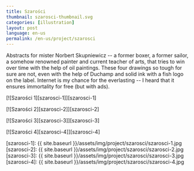 ```yaml
---
title: Szarości
thumbnail: szarosci-thumbnail.svg
categories: [illustration]
layout: post
language: en-us
permalink: /en-us/project/szarosci
---
```


Abstracts for mister Norbert Skupniewicz -- a former boxer, a former sailor, a somehow renowned painter and current teacher of arts, that tries to win over time with the help of oil paintings. These four drawings so tough for sure are not, even with the help of Duchamp and solid ink with a fish logo on the label. Internet is my chance for the everlasting -- I heard that it ensures immortality for free (but with ads).

[![Szarości 1][szarosci-1]][szarosci-1]

[![Szarości 2][szarosci-2]][szarosci-2]

[![Szarości 3][szarosci-3]][szarosci-3]

[![Szarości 4][szarosci-4]][szarosci-4]

[szarosci-1]: {{ site.baseurl }}/assets/img/project/szarosci/szarosci-1.jpg
[szarosci-2]: {{ site.baseurl }}/assets/img/project/szarosci/szarosci-2.jpg
[szarosci-3]: {{ site.baseurl }}/assets/img/project/szarosci/szarosci-3.jpg
[szarosci-4]: {{ site.baseurl }}/assets/img/project/szarosci/szarosci-4.jpg